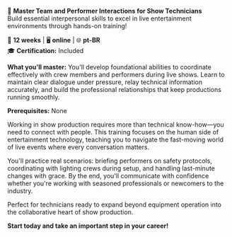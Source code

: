 🚀 **Master Team and Performer Interactions for Show Technicians**  
Build essential interpersonal skills to excel in live entertainment environments through hands-on training!

📅 **12 weeks** | 🖥 **online** | 🌐 **pt-BR**  
🎓 **Certification:** Included

**What you'll master:**
You'll develop foundational abilities to coordinate effectively with crew members and performers during live shows. Learn to maintain clear dialogue under pressure, relay technical information accurately, and build the professional relationships that keep productions running smoothly.

**Prerequisites:**
None

Working in show production requires more than technical know-how—you need to connect with people. This training focuses on the human side of entertainment technology, teaching you to navigate the fast-moving world of live events where every conversation matters.

You'll practice real scenarios: briefing performers on safety protocols, coordinating with lighting crews during setup, and handling last-minute changes with grace. By the end, you'll communicate with confidence whether you're working with seasoned professionals or newcomers to the industry.

Perfect for technicians ready to expand beyond equipment operation into the collaborative heart of show production.

**Start today and take an important step in your career!**